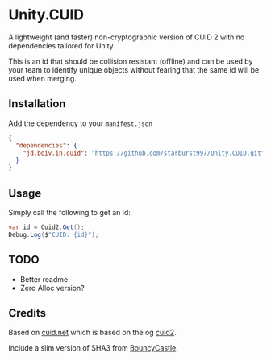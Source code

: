 # Unity.CUID

A lightweight (and faster) non-cryptographic version of CUID 2 with no dependencies tailored for Unity.

This is an id that should be collision resistant (offline) and can be used by your team to identify unique objects without fearing that the same id will be used when merging.

## Installation

Add the dependency to your `manifest.json`

```json
{
  "dependencies": {
    "jd.boiv.in.cuid": "https://github.com/starburst997/Unity.CUID.git"
  }
}
```

## Usage

Simply call the following to get an id:

```csharp
var id = Cuid2.Get();
Debug.Log($"CUID: {id}");
```

## TODO

- Better readme
- Zero Alloc version?

## Credits

Based on [cuid.net](https://github.com/visus-io/cuid.net) which is based on the og [cuid2](https://github.com/paralleldrive/cuid2).

Include a slim version of SHA3 from [BouncyCastle](https://github.com/bcgit/bc-csharp).